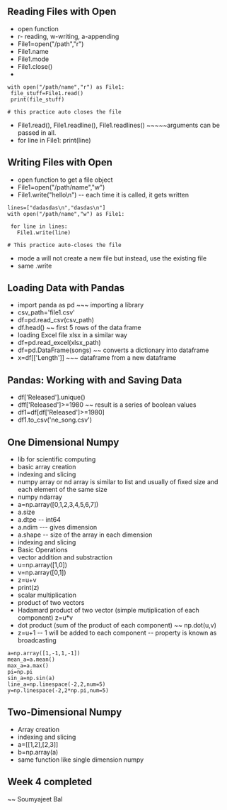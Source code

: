 ## Reading Files with Open
- open function
- r- reading, w-writing, a-appending
- File1=open("/path","r")
- File1.name
- File1.mode
- File1.close()
-
```
with open("/path/name","r") as File1:
 file_stuff=File1.read()
 print(file_stuff)

# this practice auto closes the file
```
- File1.read(), File1.readline(), File1.readlines() ~~~~~arguments can be passed in all.
- for line in File1: print(line)

## Writing Files with Open
- open function to get a file object
- File1=open("/path/name","w")
- File1.write("hello\n") -- each time it is called, it gets written
```
lines=["dadasdas\n","dasdas\n"]
with open("/path/name","w") as File1:
 
 for line in lines:
   File1.write(line)

# This practice auto-closes the file
```
- mode a will not create a new file but instead, use the existing file
- same .write

## Loading Data with Pandas
- import panda as pd ~~~ importing a library
- csv_path='file1.csv'
- df=pd.read_csv(csv_path)
- df.head()  ~~ first 5 rows of the data frame
- loading Excel file xlsx in a similar way
- df=pd.read_excel(xlsx_path)
- df=pd.DataFrame(songs)  ~~ converts a dictionary into dataframe
- x=df[['Length']] ~~~ dataframe from a new dataframe

## Pandas: Working with and Saving Data
- df['Released'].unique()
- dff['Released']>=1980 ~~ result is a series of boolean values
- df1=df[df['Released']>=1980]
- df1.to_csv('ne_song.csv')

## One Dimensional Numpy
- lib for scientific computing
- basic array creation
- indexing and slicing
- numpy array or nd array is similar to list and usually of fixed size and each element of the same size
- numpy ndarray
- a=np.array([0,1,2,3,4,5,6,7])
- a.size
- a.dtpe -- int64
- a.ndim --- gives dimension
- a.shape -- size of the array in each dimension
- indexing and slicing
- Basic Operations
- vector addition and substraction
- u=np.array([1,0])
- v=np.array([0,1])
- z=u+v
- print(z)
- scalar multiplication
- product of two vectors
- Hadamard product of two vector (simple mutiplication of each component) z=u*v
- dot product (sum of the product of each component) ~~ np.dot(u,v)
- z=u+1 -- 1 will be added to each component -- property is known as broadcasting

```
a=np.array([1,-1,1,-1])
mean_a=a.mean()
max_a=a.max()
pi=np.pi
sin_a=np.sin(a)
line_a=np.linespace(-2,2,num=5)
y=np.linespace(-2,2*np.pi,num=5)
```
## Two-Dimensional Numpy
- Array creation
- indexing and slicing
- a=[[1,2],[2,3]]
- b=np.array(a)
- same function like single dimension numpy


## Week 4 completed
~~ Soumyajeet Bal











